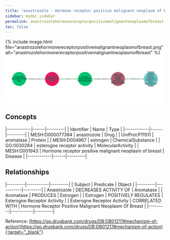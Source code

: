 ```yaml
---
title: "anastrozole - Hormone receptor positive malignant neoplasm of breast"
sidebar: mydoc_sidebar
permalink: anastrozolehormonereceptorpositivemalignantneoplasmofbreast.html
toc: false 
---
```


{% include image.html file="anastrozolehormonereceptorpositivemalignantneoplasmofbreast.png" alt="anastrozolehormonereceptorpositivemalignantneoplasmofbreast" %}![Path Visualization](/images/anastrozolehormonereceptorpositivemalignantneoplasmofbreast.png)

## Concepts

|------------|------|---------|
| Identifier | Name | Type    |
|------------|------|---------|
| MESH:D000077384 | anastrozole | Drug |
| UniProt:P11511 | aromatase | Protein |
| MESH:D004967 | estrogen | ChemicalSubstance |
| GO:0030284 | esterogne receptor activity | MolecularActivity |
| MESH:D001943 | Hormone receptor positive malignant neoplasm of breast | Disease |
|------------|------|---------|

## Relationships

|---------|-----------|---------|
| Subject | Predicate | Object  |
|---------|-----------|---------|
| Anastrozole | DECREASES ACTIVITY OF | Aromatase |
| Aromatase | PRODUCES | Estrogen |
| Estrogen | POSITIVELY REGULATES | Esterogne Receptor Activity |
| Esterogne Receptor Activity | CORRELATED WITH | Hormone Receptor Positive Malignant Neoplasm Of Breast |
|---------|-----------|---------|

Reference: [https://go.drugbank.com/drugs/DB:DB01217#mechanism-of-action](https://go.drugbank.com/drugs/DB:DB01217#mechanism-of-action){:target="_blank"}